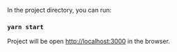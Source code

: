 In the project directory, you can run:
### `yarn start`
Project will be open [http://localhost:3000](http://localhost:3000) in the browser.
